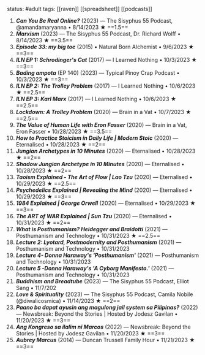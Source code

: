 status: #adult 
tags: [[raven]] [[spreadsheet]] [[podcasts]]

1. ***Can You Be Real Online?*** (2023) — The Sisyphus 55 Podcast, @amandamaryanna • 8/14/2023 ★ ==1.5==
2. ***Marxism*** (2023) — The Sisyphus 55 Podcast, Dr. Richard Wolff • 8/14/2023 ★ ==3.5==
3. ***Episode 33: my big toe*** (2015) • Natural Born Alchemist • 9/6/2023 ★ ==3==
4. ***ILN EP 1: Schrodinger's Cat*** (2017) — I Learned Nothing • 10/3/2023 ★ ==3==
5. ***Bading ampota*** (EP 140) (2023) — Typical Pinoy Crap Podcast • 10/3/2023 ★ ==3==
6. ***ILN EP 2: The Trolley Problem*** (2017) — I Learned Nothing • 10/6/2023 ★ ==2.5==
7. ***ILN EP 3: Karl Marx*** (2017) — I Learned Nothing • 10/6/2023 ★ ==2.5==
8. ***Lockdown: A Trolley Problem*** (2020) — Brain in a Vat • 10/7/2023 ★ ==2.5==
9. ***The Value of Human Life with Eron Fasser*** (2020) — Brain in a Vat, Eron Fasser • 10/28/2023 ★ ==3.5==
10. ***How to Practice Stoicism in Daily Life | Modern Stoic*** (2020) — Eternalised • 10/28/2023 ★ ==2==
11. ***Jungian Archetypes in 10 Minutes*** (2020) — Eternalised • 10/28/2023 ★ ==2==
12. ***Shadow Jungian Archetype in 10 Minutes*** (2020) — Eternalised • 10/28/2023 ★ ==2==
13. ***Taoism Explained - The Art of Flow | Lao Tzu*** (2020) — Eternalised • 10/29/2023 ★ ==2.5==
14. ***Psychedelics Explained | Revealing the Mind*** (2020) — Eternalised • 10/29/2023 ★ ==3==
15. ***1984 Explained | George Orwell*** (2020) — Eternalised • 10/29/2023 ★ ==3==
16. ***The ART of WAR Explained | Sun Tzu*** (2020) — Eternalised • 10/31/2023 ★ ==2==
17. ***What is Posthumanism? Heidegger and Braidotti*** (2021) — Posthumanism and Technology • 10/31/2023 ★ ==2.5==
18. ***Lecture 2: Lyotard, Postmodernity and Posthumanism*** (2021) — Posthumanism and Technology • 10/31/2023
19. ***Lecture 4- Donna Haraway's 'Posthumanism'*** (2021) — Posthumanism and Technology • 10/31/2023
20. ***Lecture 5 -Donna Haraway's 'A Cyborg Manifesto.'*** (2021) — Posthumanism and Technology • 10/31/2023
21. ***Buddhism and Breadtube*** (2023) — The Sisyphus 55 Podcast, Elliot Sang • 11/7/202
22. ***Love & Spirituality*** (2023) — The Sisyphus 55 Podcast, Camila Nobile (@diwalicosmica) • 11/14/2023 ★ ==2==
23. ***Paano ba dapat ayusin ang magulong jail system sa Pilipinas?*** (2022) — Newsbreak: Beyond the Stories | Hosted by Jodesz Gavilan • 11/20/2023 ★ ==3==
24. ***Ang Kongreso sa ilalim ni Marcos*** (2022) — Newsbreak: Beyond the Stories | Hosted by Jodesz Gavilan • 11/20/2023 ★ ==3==
25. ***Aubrey Marcus*** (2014) — Duncan Trussell Family Hour • 11/21/2023 ★ ==3==